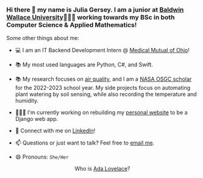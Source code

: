### Hi there 👋  my name is Julia Gersey. I am a junior at <a href="https://www.bw.edu/">Baldwin Wallace University</a>👩🏻‍🎓 working towards my BSc in both Computer Science & Applied Mathematics!

Some other things about me: 

- 💻 I am an IT Backend Development Intern @ <a href="https://www.medmutual.com/">Medical Mutual of Ohio</a>!

- 📚 My most used languages are Python, C#, and Swift. 

- 📚 My research focuses on <a href="https://www.bw.edu/news/2022/spring/06-bw-stem-majors-win-nasa-ohio-space-grant-consortium-scholarships">air quality</a>, and I am a <a href="http://osgc.org/recipients/">NASA OSGC scholar</a> for the 2022-2023 school year. My side projects focus on automating plant watering by soil sensing, while also recording the temperature and humidity.

- 👩🏻‍💻 I'm currently working on rebuilding my <a href="https://juliagersey.xyz">personal website</a> to be a Django web app.

- 💬 Connect with me on <a href="https://www.linkedin.com/in/juliagersey/">LinkedIn</a>! 

- 📫 Questions or just want to talk? Feel free to <a href="mailto:juliagersey@gmail.com">email me</a>. 

- 😄 Pronouns: `She/Her`

<div align="center">
  Who is <a href="https://www.biography.com/scholar/ada-lovelace">Ada Lovelace</a>?
</div>
